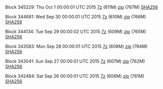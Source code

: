 Block 345229: Thu Oct  1 00:00:01 UTC 2015 [7z](https://transfer.sh/czYd0/bootstrap.dat.20151001.7z) (611M) [zip](https://transfer.sh/yKQ1z/bootstrap.dat.20151001.zip) (767M) [SHA256](https://transfer.sh/w6ade/sha256.txt)

Block 344681: Wed Sep 30 00:00:01 UTC 2015 [7z](https://transfer.sh/fJRnU/bootstrap.dat.20150930.7z) (610M) [zip](https://transfer.sh/DMYNf/bootstrap.dat.20150930.zip) (766M) [SHA256](https://transfer.sh/kQEGx/sha256.txt)

Block 344134: Tue Sep 29 00:00:02 UTC 2015 [7z](https://transfer.sh/1hGzec/bootstrap.dat.20150929.7z) (609M) [zip](https://transfer.sh/S1AGn/bootstrap.dat.20150929.zip) (765M) [SHA256](https://transfer.sh/AV20g/sha256.txt)

Block 343583: Mon Sep 28 00:00:01 UTC 2015 [7z](https://transfer.sh/I6cTC/bootstrap.dat.20150928.7z) (608M) [zip](https://transfer.sh/19a38z/bootstrap.dat.20150928.zip) (764M) [SHA256](https://transfer.sh/vvqSj/sha256.txt)

Block 343041: Sun Sep 27 00:00:01 UTC 2015 [7z](https://transfer.sh/RKUrw/bootstrap.dat.20150927.7z) (607M) [zip](https://transfer.sh/6jSxZ/bootstrap.dat.20150927.zip) (762M) [SHA256](https://transfer.sh/nOflO/sha256.txt)

Block 342484: Sat Sep 26 00:00:01 UTC 2015 [7z](https://transfer.sh/ZO9sm/bootstrap.dat.20150926.7z) (606M) [zip](https://transfer.sh/1f3s9L/bootstrap.dat.20150926.zip) (761M) [SHA256](https://transfer.sh/zH0AE/sha256.txt)
